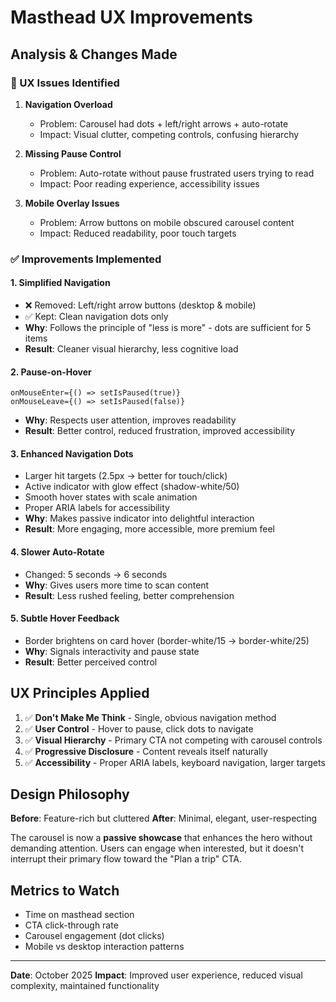 # Masthead UX Improvements

## Analysis & Changes Made

### 🎯 UX Issues Identified

1. **Navigation Overload**
   - Problem: Carousel had dots + left/right arrows + auto-rotate
   - Impact: Visual clutter, competing controls, confusing hierarchy
   
2. **Missing Pause Control**
   - Problem: Auto-rotate without pause frustrated users trying to read
   - Impact: Poor reading experience, accessibility issues

3. **Mobile Overlay Issues**
   - Problem: Arrow buttons on mobile obscured carousel content
   - Impact: Reduced readability, poor touch targets

### ✅ Improvements Implemented

#### 1. **Simplified Navigation**
- ❌ Removed: Left/right arrow buttons (desktop & mobile)
- ✅ Kept: Clean navigation dots only
- **Why**: Follows the principle of "less is more" - dots are sufficient for 5 items
- **Result**: Cleaner visual hierarchy, less cognitive load

#### 2. **Pause-on-Hover**
```tsx
onMouseEnter={() => setIsPaused(true)}
onMouseLeave={() => setIsPaused(false)}
```
- **Why**: Respects user attention, improves readability
- **Result**: Better control, reduced frustration, improved accessibility

#### 3. **Enhanced Navigation Dots**
- Larger hit targets (2.5px → better for touch/click)
- Active indicator with glow effect (shadow-white/50)
- Smooth hover states with scale animation
- Proper ARIA labels for accessibility
- **Why**: Makes passive indicator into delightful interaction
- **Result**: More engaging, more accessible, more premium feel

#### 4. **Slower Auto-Rotate**
- Changed: 5 seconds → 6 seconds
- **Why**: Gives users more time to scan content
- **Result**: Less rushed feeling, better comprehension

#### 5. **Subtle Hover Feedback**
- Border brightens on card hover (border-white/15 → border-white/25)
- **Why**: Signals interactivity and pause state
- **Result**: Better perceived control

## UX Principles Applied

1. ✅ **Don't Make Me Think** - Single, obvious navigation method
2. ✅ **User Control** - Hover to pause, click dots to navigate
3. ✅ **Visual Hierarchy** - Primary CTA not competing with carousel controls
4. ✅ **Progressive Disclosure** - Content reveals itself naturally
5. ✅ **Accessibility** - Proper ARIA labels, keyboard navigation, larger targets

## Design Philosophy

**Before**: Feature-rich but cluttered
**After**: Minimal, elegant, user-respecting

The carousel is now a **passive showcase** that enhances the hero without demanding attention. Users can engage when interested, but it doesn't interrupt their primary flow toward the "Plan a trip" CTA.

## Metrics to Watch

- Time on masthead section
- CTA click-through rate
- Carousel engagement (dot clicks)
- Mobile vs desktop interaction patterns

---

**Date**: October 2025
**Impact**: Improved user experience, reduced visual complexity, maintained functionality

